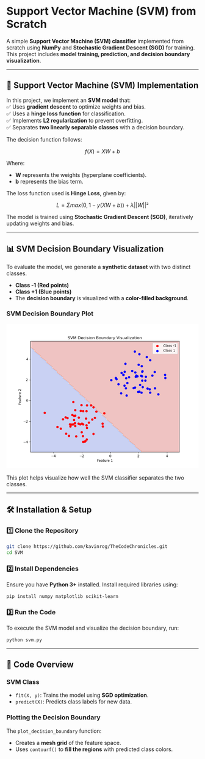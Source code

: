 # Support Vector Machine (SVM) from Scratch  

A simple **Support Vector Machine (SVM) classifier** implemented from scratch using **NumPy** and **Stochastic Gradient Descent (SGD)** for training. This project includes **model training, prediction, and decision boundary visualization**.

---

## 📌 Support Vector Machine (SVM) Implementation  
In this project, we implement an **SVM model** that:  
✅ Uses **gradient descent** to optimize weights and bias.  
✅ Uses a **hinge loss function** for classification.  
✅ Implements **L2 regularization** to prevent overfitting.  
✅ Separates **two linearly separable classes** with a decision boundary.  

The decision function follows:  

$$f(X) = XW + b$$

Where:
- **W** represents the weights (hyperplane coefficients).  
- **b** represents the bias term.  

The loss function used is **Hinge Loss**, given by:  

$$L = Σ max(0, 1 - y (XW + b)) + λ ||W||²$$


The model is trained using **Stochastic Gradient Descent (SGD)**, iteratively updating weights and bias.

---

## 📊 SVM Decision Boundary Visualization  
To evaluate the model, we generate a **synthetic dataset** with two distinct classes.  
- **Class -1 (Red points)**  
- **Class +1 (Blue points)**  
- The **decision boundary** is visualized with a **color-filled background**.  

### **SVM Decision Boundary Plot**  
![SVM Decision Boundary](./SVMPlot.png)  

This plot helps visualize how well the SVM classifier separates the two classes.

---

## 🛠 Installation & Setup  
### **1️⃣ Clone the Repository**  
```bash
git clone https://github.com/kavinrog/TheCodeChronicles.git
cd SVM
```

### **2️⃣ Install Dependencies**  
Ensure you have **Python 3+** installed. Install required libraries using:  
```bash
pip install numpy matplotlib scikit-learn
```

### **3️⃣ Run the Code**  
To execute the SVM model and visualize the decision boundary, run:  
```bash
python svm.py
```

---

## 📜 Code Overview  
### **SVM Class**  
- `fit(X, y)`: Trains the model using **SGD optimization**.  
- `predict(X)`: Predicts class labels for new data.  

### **Plotting the Decision Boundary**  
The `plot_decision_boundary` function:
- Creates a **mesh grid** of the feature space.  
- Uses `contourf()` to **fill the regions** with predicted class colors.  
